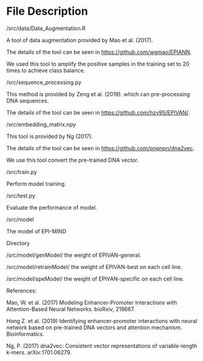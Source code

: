 # File Description 
/src/data/Data_Augmentation.R

 A tool of data augmentation provided by Mao et al. (2017). 

 The details of the tool can be seen in https://github.com/wgmao/EPIANN.

 We used this tool to amplify the positive samples in the training set to 20 times to achieve class balance.

/src/sequence_processing.py

 This method is provided by Zeng et al. (2019). which can pre-processing DNA sequences. 

 The details of the tool can be seen in https://github.com/hzy95/EPIVAN/.
 
/src/embedding_matrix.npy

 This tool is provided by Ng (2017).

 The details of the tool can be seen in https://github.com/pnpnpn/dna2vec.

 We use this tool convert the pre-trained DNA vector.

 /src/train.py

Perform model training.

 /src/test.py

Evaluate the performance of model.

 /src/model

The model of EPI-MIND

Directory

 /src/model/genModel/ the weight of EPIVAN-general.

 /src/model/retrainModel/ the weight of EPIVAN-best on each cell line.

 /src/model/speModel/ the weight of EPIVAN-specific on each cell line.
 
References:

Mao, W. et al. (2017) Modeling Enhancer-Promoter Interactions with Attention-Based Neural Networks. bioRxiv, 219667.

Hong Z. et al. (2019) Identifying enhancer-promoter interactions with neural network based on pre-trained DNA vectors and attention mechanism. Bioinformatics.

Ng, P. (2017) dna2vec: Consistent vector representations of variable-length k-mers. arXiv:1701.06279.
